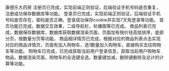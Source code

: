 康德乐大药房
注册页已完成，实现前端正则验证，后端验证手机号码是否重复，注册成功保存数据库等功能。
登录页已完成，实现前端正则验证，后端验证手机号码是否存在，密码是否正确，登录成功保存cookie并实现7天免登录等功能。
首页功能已完成，数据交互效果，二级导航栏，轮播图等已完成。
商品列表已完成，数据保存数据库，数据库获取数据渲染页面，页面加有按价钱高低排序，底部分页，按数量分页等功能。
商品相详情页已完成，根据对应的商品列表点击实现对应的商品详情页，页面有加入购物车，选1数量加入购物车，直接购买去往购物车等功能。
购物车已完成，已完成获取当前用户登录信息，获取当前用户购物车物品，数据渲染页面，购物车的全选键全选，数量键加减，删除键删除及总计的计算等功能。
